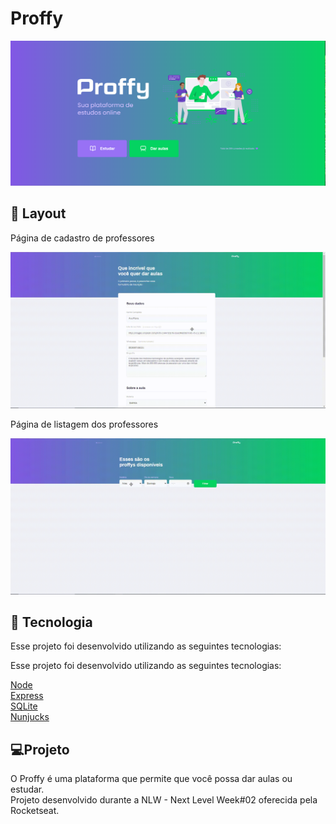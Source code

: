 <h1>Proffy</h1>
<img src="./public/images/home-page.png" title="Home">

<h2>🎨 Layout</h2>
<p>Página de cadastro de professores</p>
<img src="./public/images/cadastro.gif" title="Cadastro" widht="250" height="250">

<p>Página de listagem dos professores</p>
<img src="./public/images/search.gif" title="Search" widht="250" height="250">

<h2>🚀 Tecnologia </h2>
<p>Esse projeto foi desenvolvido utilizando as seguintes tecnologias:</p>

<p>Esse projeto foi desenvolvido utilizando as seguintes tecnologias:</p>

<a href="https://nodejs.org/en/">Node</a><br />
<a href="https://expressjs.com/">Express</a><br />
<a href="https://www.sqlite.org/index.html">SQLite</a><br />
<a href="https://mozilla.github.io/nunjucks">Nunjucks</a>

<h2>💻Projeto</h2>

<p>O Proffy é uma plataforma que permite que você possa dar aulas ou estudar. <br>
Projeto desenvolvido durante a NLW - Next Level Week#02 oferecida pela Rocketseat. </p>
